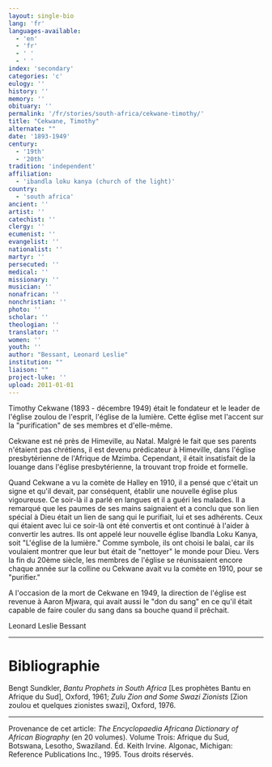 ```yaml
---
layout: single-bio
lang: 'fr'
languages-available:
  - 'en'
  - 'fr'
  - ' '
  - ' '
index: 'secondary'
categories: 'c'
eulogy: ''
history: ''
memory: ''
obituary: ''
permalink: '/fr/stories/south-africa/cekwane-timothy/'
title: "Cekwane, Timothy"
alternate: ""
date: '1893-1949'
century:
  - '19th'
  - '20th'
tradition: 'independent'
affiliation:
  - 'ibandla loku kanya (church of the light)'
country:
  - 'south africa'
ancient: ''
artist: ''
catechist: ''
clergy: ''
ecumenist: ''
evangelist: ''
nationalist: ''
martyr: ''
persecuted: ''
medical: ''
missionary: ''
musician: ''
nonafrican: ''
nonchristian: ''
photo: ''
scholar: ''
theologian: ''
translator: ''
women: ''
youth: ''
author: "Bessant, Leonard Leslie"
institution: ""
liaison: ""
project-luke: ''
upload: 2011-01-01
---
```




Timothy Cekwane (1893 - décembre 1949) était le fondateur et le leader de l'église zoulou de l'esprit, l'église de la lumière. Cette église met l'accent sur la "purification" de ses membres et d'elle-même.

Cekwane est né près de Himeville, au Natal. Malgré le fait que ses parents n'étaient pas chrétiens, il est devenu prédicateur à Himeville, dans l'église presbytérienne de l'Afrique de Mzimba. Cependant, il était insatisfait de la louange dans l'église presbytérienne, la trouvant trop froide et formelle.

Quand Cekwane a vu la comète de Halley en 1910, il a pensé que c'était un signe et qu'il devait, par conséquent, établir une nouvelle église plus vigoureuse. Ce soir-là il a parlé en langues et il a guéri les malades. Il a remarqué que les paumes de ses mains saignaient et a conclu que son lien spécial à Dieu était un lien de sang qui le purifiait, lui et ses adhérents. Ceux qui étaient avec lui ce soir-là ont été convertis et ont continué à l'aider à convertir les autres. Ils ont appelé leur nouvelle église Ibandla Loku Kanya, soit "L'église de la lumière." Comme symbole, ils ont choisi le balai, car ils voulaient montrer que leur but était de "nettoyer" le monde pour Dieu. Vers la fin du 20ème siècle, les membres de l'église se réunissaient encore chaque année sur la colline ou Cekwane avait vu la comète en 1910, pour se "purifier."

A l'occasion de la mort de Cekwane en 1949, la direction de l'église est revenue à Aaron Mjwara, qui avait aussi le "don du sang" en ce qu'il était capable de faire couler du sang dans sa bouche quand il prêchait.

Leonard Leslie Bessant

---

# Bibliographie

Bengt Sundkler, *Bantu Prophets in South Africa* [Les prophètes Bantu en Afrique du Sud], Oxford, 1961; *Zulu Zion and Some Swazi Zionists* [Zion zoulou et quelques zionistes swazi], Oxford, 1976.

---

Provenance de cet article: *The Encyclopaedia Africana Dictionary of African Biography* (en 20 volumes). Volume Trois: Afrique du Sud, Botswana, Lesotho, Swaziland. Éd. Keith Irvine. Algonac, Michigan: Reference Publications Inc., 1995. Tous droits réservés.